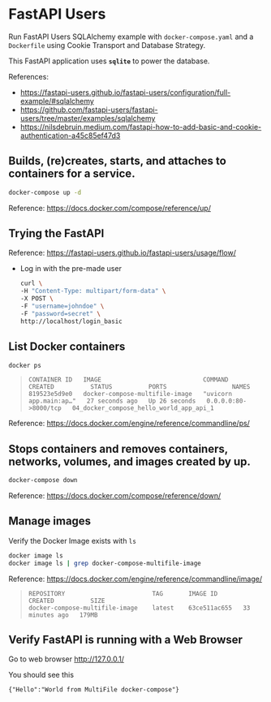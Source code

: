 # FastAPI Users

Run FastAPI Users SQLAlchemy example with `docker-compose.yaml` and a `Dockerfile`
using Cookie Transport and Database Strategy.

This FastAPI application uses **`sqlite`** to power the database.

References:
- https://fastapi-users.github.io/fastapi-users/configuration/full-example/#sqlalchemy
- https://github.com/fastapi-users/fastapi-users/tree/master/examples/sqlalchemy
- https://nilsdebruin.medium.com/fastapi-how-to-add-basic-and-cookie-authentication-a45c85ef47d3


## Builds, (re)creates, starts, and attaches to containers for a service.

  ```sh
  docker-compose up -d
  ```

   Reference: https://docs.docker.com/compose/reference/up/


## Trying the FastAPI

Reference: https://fastapi-users.github.io/fastapi-users/usage/flow/

- Log in with the pre-made user

  ```sh
  curl \
  -H "Content-Type: multipart/form-data" \
  -X POST \
  -F "username=johndoe" \
  -F "password=secret" \
  http://localhost/login_basic
  ```


## List Docker containers

  ```sh
  docker ps
  ```

  >```
  >CONTAINER ID   IMAGE                            COMMAND                  CREATED          STATUS          PORTS                  NAMES
  >819523e5d9e0   docker-compose-multifile-image   "uvicorn app.main:ap…"   27 seconds ago   Up 26 seconds   0.0.0.0:80->8000/tcp   04_docker_compose_hello_world_app_api_1
  >```

  Reference: https://docs.docker.com/engine/reference/commandline/ps/


## Stops containers and removes containers, networks, volumes, and images created by up.

  ```sh
  docker-compose down
  ```

  Reference: https://docs.docker.com/compose/reference/down/


## Manage images

  Verify the Docker Image exists with `ls`

  ```sh
  docker image ls
  docker image ls | grep docker-compose-multifile-image
  ```

  Reference: https://docs.docker.com/engine/reference/commandline/image/

  >```
  >REPOSITORY                        TAG       IMAGE ID       CREATED          SIZE
  >docker-compose-multifile-image    latest    63ce511ac655   33 minutes ago   179MB
  >```


## Verify FastAPI is running with a Web Browser

  Go to web browser http://127.0.0.1/

  You should see this

  ```
  {"Hello":"World from MultiFile docker-compose"}
  ```
